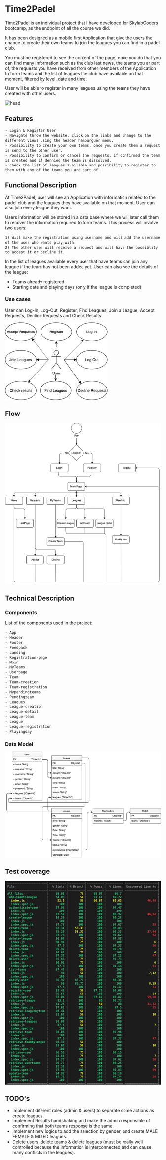 # Time2Padel

Time2Padel is an individual project that I have developed for SkylabCoders bootcamp, as the endpoint of all the course we did. 

It has been designed as a mobile first Application that give the users the chance to create their own teams to join the leagues you can find in a padel club. 

You must be registered to see the content of the page, once you do that you can find many information such as the club last news, the teams you ar part of, the requests you have received from other members of the Application to form teams and the list of leagues the club have available on that moment, filtered by level, date and time. 

User will be able to register in many leagues using the teams they have created with other users. 

![head](https://media.giphy.com/media/3o6ZtmDAQdrDfaTWEw/giphy.gif)

## Features

    - Login & Register User
    - Navigate throw the website, click on the links and change to the different views using the header hamburguer menu.
    - Possibility to create your own teams, once you create them a request is send to the other user.
    - Possibility to confirm or cancel the requests, if confirmed the team is created and if dennied the team is dissolved.
    - Check the list of leagues available and possibility to register to them with any of the teams you are part of. 

## Functional Description

At Time2Padel, user will see an Application with information related to the padel club and the leagues they have available on that moment. User can also join every league they want.
 
Users information will be stored in a data base where we will later call them to recover the information required to form teams. This process will involve two users:

    1) Will make the registration using username and will add the username of the user who wants play with.
    2) The other user will receive a request and will have the possiblity to accept it or decline it. 

In the list of leagues available every user that have teams can join any league if the team has not been added yet. User can also see the details of the league:

- Teams already registered
- Starting date and playing days (only if the league is completed)


### Use cases

User can Log-In, Log-Out, Register, Find Leagues, Join a League, Accept Requests, Decline Requests and Check Results. 

![Use Cases](usecasesfinal.png)

## Flow

![Flow](finalflow.png)

## Technical Description

### Components

List of the components used in the project:

    - App
    - Header
    - Footer
    - Feedback
    - Landing
    - Registration-page
    - Main
    - MyTeams
    - Userpage
    - Team
    - Team-creation
    - Team-registration
    - Mypendingteams
    - Pendingteam
    - Leagues
    - League-creation
    - League-detail
    - League-team
    - League
    - League-registration
    - Playingday
    
<!-- ### Blocks

![Blocks](Blocks.png) -->

### Data Model 

![Data Model](datamodel.png)

## Test coverage

![Test coverage](picture-testcoverageAPI.png)

## TODO's

- Implement diferent roles (admin & users) to separate some actions as create leagues.
- Implement Results handshaking and make the admin responsible of confirming that both teams response is the same. 
- Implement new logics to add the selection by gender, and create MALE FEMALE & MIXED leagues. 
- Delete users, delete teams & delete leagues (must be really well controlled because the information is interconnected and can cause many conflicts in the leagues).
